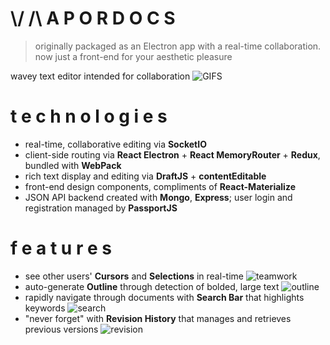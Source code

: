 # \\/ /\ A P O R D O C S

> originally packaged as an Electron app with a real-time collaboration. now just a front-end for your aesthetic pleasure

wavey text editor intended for collaboration
![GIFS](gifs/GIFS.gif)

# t e c h n o l o g i e s

- real-time, collaborative editing via **SocketIO**
- client-side routing via **React Electron** + **React MemoryRouter** + **Redux**, bundled with **WebPack**
- rich text display and editing via **DraftJS** + **contentEditable**
- front-end design components, compliments of **React-Materialize**
- JSON API backend created with **Mongo**, **Express**; user login and registration managed by **PassportJS**

# f e a t u r e s

- see other users' **Cursors** and **Selections** in real-time
![teamwork](gifs/teamwork.gif)
- auto-generate **Outline** through detection of bolded, large text
![outline](gifs/outline.gif)
- rapidly navigate through documents with **Search Bar** that highlights keywords
![search](https://j.gifs.com/gLLPN9.gif)
- "never forget" with **Revision History** that manages and retrieves previous versions
![revision](gifs/revision.gif)
